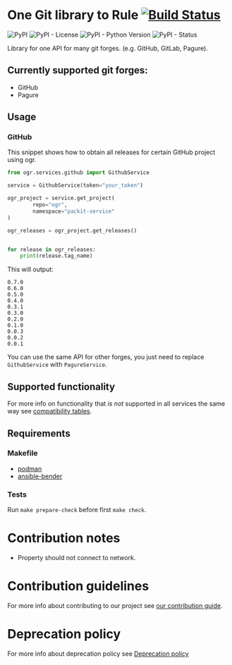 # One Git library to Rule [![Build Status](https://zuul-ci.org/gated.svg)](https://softwarefactory-project.io/zuul/t/local/builds?project=packit-service/ogr)

![PyPI](https://img.shields.io/pypi/v/ogr.svg)
![PyPI - License](https://img.shields.io/pypi/l/ogr.svg)
![PyPI - Python Version](https://img.shields.io/pypi/pyversions/ogr.svg)
![PyPI - Status](https://img.shields.io/pypi/status/ogr.svg)

Library for one API for many git forges. (e.g. GitHub, GitLab, Pagure).

## Currently supported git forges:

- GitHub
- Pagure

## Usage

### GitHub

This snippet shows how to obtain all releases for certain GitHub project using ogr.

```python
from ogr.services.github import GithubService

service = GithubService(token="your_token")

ogr_project = service.get_project(
        repo="ogr",
        namespace="packit-service"
)

ogr_releases = ogr_project.get_releases()


for release in ogr_releases:
    print(release.tag_name)
```

This will output:

```
0.7.0
0.6.0
0.5.0
0.4.0
0.3.1
0.3.0
0.2.0
0.1.0
0.0.3
0.0.2
0.0.1
```

You can use the same API for other forges, you just need to replace `GithubService` with `PagureService`.

## Supported functionality

For more info on functionality that _is not_ supported in all services the same way
see [compatibility tables](COMPATIBILITY.md).

## Requirements

### Makefile

- [podman](https://github.com/containers/libpod)
- [ansible-bender](https://pypi.org/project/ansible-bender)

### Tests

Run `make prepare-check` before first `make check`.

# Contribution notes

- Property should not connect to network.

# Contribution guidelines

For more info about contributing to our project see [our contribution guide](/CONTRIBUTING.md).

# Deprecation policy

For more info about deprecation policy see [Deprecation policy](https://github.com/packit-service/research/tree/master/deprecation)
